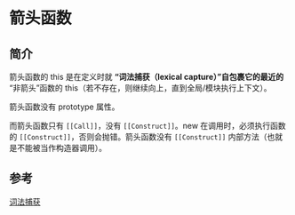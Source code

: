 # 箭头函数

## 简介

箭头函数的 this 是在定义时就 **“词法捕获（lexical capture）”自包裹它的最近的** “非箭头”函数的 this（若不存在，则继续向上，直到全局/模块执行上下文）。

箭头函数没有 prototype 属性。

而箭头函数只有 `[[Call]]`，没有 `[[Construct]]`。new 在调用时，必须执行函数的 `[[Construct]]`，否则会抛错。箭头函数没有 `[[Construct]]` 内部方法（也就是不能被当作构造器调用）。

## 参考

[词法捕获](./词法捕获.md)
